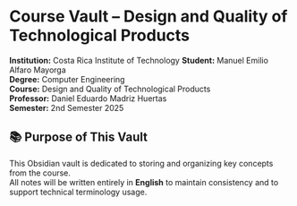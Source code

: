 # Course Vault – Design and Quality of Technological Products

**Institution:** Costa Rica Institute of Technology
**Student:** Manuel Emilio Alfaro Mayorga  
**Degree:** Computer Engineering  
**Course:** Design and Quality of Technological Products  
**Professor:** Daniel Eduardo Madriz Huertas  
**Semester:** 2nd Semester 2025  


## 📚 Purpose of This Vault

This Obsidian vault is dedicated to storing and organizing key concepts from the course.  
All notes will be written entirely in **English** to maintain consistency and to support technical terminology usage.
